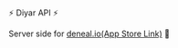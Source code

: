 :zap: Diyar API :zap:

Server side for [deneal.io(App Store Link)](https://apps.apple.com/uy/app/deneal-ar/id1471508568 "deneal.io App Store Page") :iphone:

